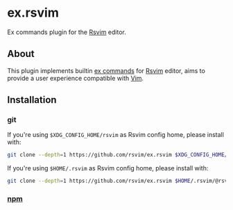 # ex.rsvim

Ex commands plugin for the [Rsvim](https://github.com/rsvim/rsvim) editor.

## About

This plugin implements builtin [ex commands](https://vimhelp.org/index.txt.html#index.txt) for [Rsvim](https://github.com/rsvim/rsvim) editor, aims to provide a user experience compatible with [Vim](https://www.vim.org/).

## Installation

### git

If you're using `$XDG_CONFIG_HOME/rsvim` as Rsvim config home, please install with:

```bash
git clone --depth=1 https://github.com/rsvim/ex.rsvim $XDG_CONFIG_HOME/rsvim/@rsvim/ex.rsvim
```

If you're using `$HOME/.rsvim` as Rsvim config home, please install with:

```bash
git clone --depth=1 https://github.com/rsvim/ex.rsvim $HOME/.rsvim/@rsvim/ex.rsvim
```

### [npm](https://nodejs.org/en/learn/getting-started/an-introduction-to-the-npm-package-manager#introduction-to-npm)
